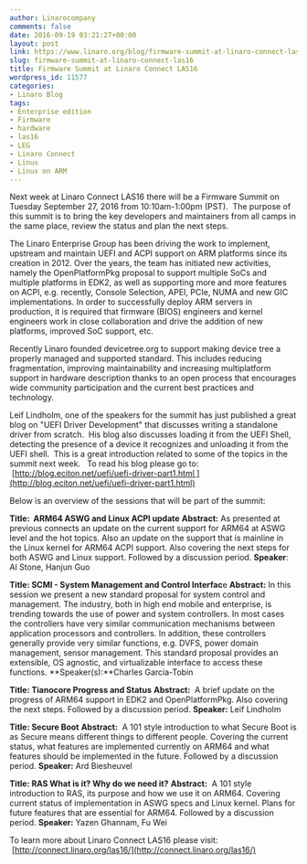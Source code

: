 ```yaml
---
author: Linarocompany
comments: false
date: 2016-09-19 03:21:27+00:00
layout: post
link: https://www.linaro.org/blog/firmware-summit-at-linaro-connect-las16/
slug: firmware-summit-at-linaro-connect-las16
title: Firmware Summit at Linaro Connect LAS16
wordpress_id: 11577
categories:
- Linaro Blog
tags:
- Enterprise edition
- Firmware
- hardware
- las16
- LEG
- Linaro Connect
- Linux
- Linux on ARM
---
```


Next week at Linaro Connect LAS16 there will be a Firmware Summit on Tuesday September 27, 2016 from 10:10am-1:00pm (PST).  The purpose of this summit is to bring the key developers and maintainers from all camps in the same place, review the status and plan the next steps.

The Linaro Enterprise Group has been driving the work to implement, upstream and maintain UEFI and ACPI support on ARM platforms since its creation in 2012. Over the years, the team has initiated new activities, namely the OpenPlatformPkg proposal to support multiple SoCs and multiple platforms in EDK2, as well as supporting more and more features on ACPI, e.g. recently, Console Selection, APEI, PCIe, NUMA and new GIC implementations. In order to successfully deploy ARM servers in production, it is required that firmware (BIOS) engineers and kernel engineers work in close collaboration and drive the addition of new platforms, improved SoC support, etc.

Recently Linaro founded devicetree.org to support making device tree a properly managed and supported standard. This includes reducing fragmentation, improving maintainability and increasing multiplatform support in hardware description thanks to an open process that encourages wide community participation and the current best practices and technology.

Leif Lindholm, one of the speakers for the summit has just published a great blog on "UEFI Driver Development" that discusses writing a standalone driver from scratch.  His blog also discusses loading it from the UEFI Shell, detecting the presence of a device it recognizes and unloading it from the UEFI shell.  This is a great introduction related to some of the topics in the summit next week.   To read his blog please go to:  [http://blog.eciton.net/uefi/uefi-driver-part1.html ](http://blog.eciton.net/uefi/uefi-driver-part1.html)

Below is an overview of the sessions that will be part of the summit:

**Title:  ARM64 ASWG and Linux ACPI update**
**Abstract:** As presented at previous connects an update on the current support for ARM64 at ASWG level and the hot topics. Also an update on the support that is mainline in the Linux kernel for ARM64 ACPI support. Also covering the next steps for both ASWG and Linux support. Followed by a discussion period.
**Speaker**: Al Stone, Hanjun Guo


**Title: SCMI - System Management and Control Interfac**e
**Abstract:** In this session we present a new standard proposal for system control and management. The industry, both in high end mobile and enterprise, is trending towards the use of power and system controllers. In most cases the controllers have very similar communication mechanisms between application processors and controllers. In addition, these controllers generally provide very similar functions, e.g. DVFS, power domain management, sensor management. This standard proposal provides an extensible, OS agnostic, and virtualizable interface to access these functions.
**Speaker(s):**Charles Garcia-Tobin

**Title: Tianocore Progress and Status**
**Abstract:**  A brief update on the progress of ARM64 support in EDK2 and OpenPlatformPkg. Also covering the next steps. Followed by a discussion period.
**Speaker:** Leif Lindholm

**Title: Secure Boot**
**Abstract:**  A 101 style introduction to what Secure Boot is as Secure means different things to different people. Covering the current status, what features are implemented currently on ARM64 and what features should be implemented in the future. Followed by a discussion period.
**Speaker:** Ard Biesheuvel

**Title: RAS What is it? Why do we need it?**
**Abstract:**  A 101 style introduction to RAS, its purpose and how we use it on ARM64. Covering current status of implementation in ASWG specs and Linux kernel. Plans for future features that are essential for ARM64. Followed by a discussion period.
**Speaker:** Yazen Ghannam, Fu Wei

To learn more about Linaro Connect LAS16 please visit:  [http://connect.linaro.org/las16/](http://connect.linaro.org/las16/)


